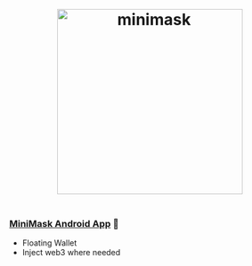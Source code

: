<h1 align="center">
  <img width="333px" src=https://i.imgur.com/sfmMb9L.png alt=minimask title=MiniMask width="-10%" style="padding:20px">
</h1>

### [MiniMask Android App](https://www.almora.io) :raised_hands:

- Floating Wallet
- Inject web3 where needed
